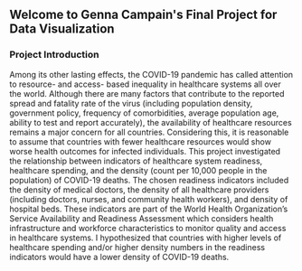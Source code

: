 ## Welcome to Genna Campain's Final Project for Data Visualization

### Project Introduction
Among its other lasting effects, the COVID-19 pandemic has called attention to resource- and access- based inequality in healthcare systems all over the world. Although there are many factors that contribute to the reported spread and fatality rate of the virus (including population density, government policy, frequency of comorbidities, average population age, ability to test and report accurately), the availability of healthcare resources remains a major concern for all countries. Considering this, it is reasonable to assume that countries with fewer healthcare resources would show worse health outcomes for infected individuals. This project investigated the relationship between indicators of healthcare system readiness, healthcare spending, and the density (count per 10,000 people in the population) of COVID-19 deaths. The chosen readiness indicators included the density of medical doctors, the density of all healthcare providers (including doctors, nurses, and community health workers), and density of hospital beds. These indicators are part of the World Health Organization’s Service Availability and Readiness Assessment which considers health infrastructure and workforce characteristics to monitor quality and access in healthcare systems. I hypothesized that countries with higher levels of healthcare spending and/or higher density numbers in the readiness indicators would have a lower density of COVID-19 deaths. 
